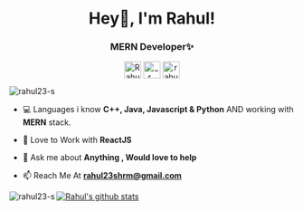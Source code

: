 <h1 align="center">Hey🤘, I'm Rahul! </h1>
<h3 align="center">MERN Developer✨</h3>

<p align="center">
<a href="https://www.linkedin.com/in/rahul-sharma-3bb4451b0" target="blank"><img align="center" src="https://cdn.jsdelivr.net/npm/simple-icons@3.0.1/icons/linkedin.svg" alt="Rahul Sharma" height="30" width="30" /></a>
<a href="https://instagram.com/r___sharma" target="blank"><img align="center" src="https://cdn.jsdelivr.net/npm/simple-icons@3.0.1/icons/instagram.svg" alt="_.r___sharma" height="30" width="30" /></a>
<a href="https://www.hackerearth.com/@rahul23shrm" target="blank"><img align="center" src="https://cdn.jsdelivr.net/npm/simple-icons@3.0.1/icons/hackerearth.svg" alt="rahul23shrm" height="30" width="30" /></a>
</p>

<p align="left"> <img src="https://komarev.com/ghpvc/?username=rahul23-s" alt="rahul23-s" /> </p>


- 💻 Languages i know **C++, Java, Javascript & Python** AND working with **MERN** stack.

- 🤖 Love to Work with **ReactJS**

- 💬 Ask me about **Anything , Would love to help**

- 📫 Reach Me At **rahul23shrm@gmail.com**

<!--<p align="left"><img src="https://www.vectorlogo.zone/logos/gnu_bash/gnu_bash-icon.svg" alt="bash" width="40" height="40"/> <img src="https://devicons.github.io/devicon/devicon.git/icons/bootstrap/bootstrap-plain.svg" alt="bootstrap" width="40" height="40"/> <img src="https://devicons.github.io/devicon/devicon.git/icons/c/c-original.svg" alt="c" width="40" height="40"/> <img src="https://devicons.github.io/devicon/devicon.git/icons/cplusplus/cplusplus-original.svg" alt="cplusplus" width="40" height="40"/> <img src="https://devicons.github.io/devicon/devicon.git/icons/css3/css3-original-wordmark.svg" alt="css3" width="40" height="40"/> <img src="https://www.vectorlogo.zone/logos/git-scm/git-scm-icon.svg" alt="git" width="40" height="40"/> <img src="https://devicons.github.io/devicon/devicon.git/icons/html5/html5-original-wordmark.svg" alt="html5" width="40" height="40"/> <img src="https://www.vectorlogo.zone/logos/adobe_illustrator/adobe_illustrator-icon.svg" alt="illustrator" width="40" height="40"/> <img src="https://devicons.github.io/devicon/devicon.git/icons/javascript/javascript-original.svg" alt="javascript" width="40" height="40"/> <img src="https://devicons.github.io/devicon/devicon.git/icons/linux/linux-original.svg" alt="linux" width="40" height="40"/> <img src="https://devicons.github.io/devicon/devicon.git/icons/postgresql/postgresql-original-wordmark.svg" alt="postgresql" width="40" height="40"/> <img src="https://devicons.github.io/devicon/devicon.git/icons/python/python-original.svg" alt="python" width="40" height="40"/></p>-->

<p><img align="left" src="https://github-readme-stats.vercel.app/api/top-langs/?username=rahul23-s&layout=compact" alt="rahul23-s" /></p>


[![Rahul's github stats](https://github-readme-stats.vercel.app/api?username=rahul23-s&count_private=true&include_all_commits=true&theme=radical)](https://google.com)
